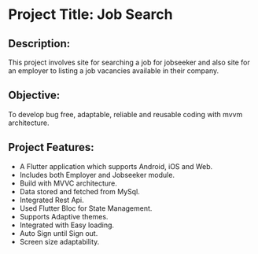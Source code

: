 <!-- # flutter_application

A new Flutter project.

## Getting Started

This project is a starting point for a Flutter application.

A few resources to get you started if this is your first Flutter project:

- [Lab: Write your first Flutter app](https://docs.flutter.dev/get-started/codelab)
- [Cookbook: Useful Flutter samples](https://docs.flutter.dev/cookbook)

For help getting started with Flutter development, view the
[online documentation](https://docs.flutter.dev/), which offers tutorials,
samples, guidance on mobile development, and a full API reference. -->

# **Project Title: Job Search**

## **Description:**

This project involves site for searching a job for jobseeker and also site for an employer to listing a job vacancies available in their company.

## **Objective:**

 To develop bug free, adaptable, reliable and reusable coding with mvvm architecture.

## **Project Features:**

 * A Flutter application which supports Android, iOS and Web.
 * Includes both Employer and Jobseeker module.
 * Build with MVVC architecture.
 * Data stored and fetched from MySql.
 * Integrated Rest Api.
 * Used Flutter Bloc for State Management.
 * Supports Adaptive themes.
 * Integrated with Easy loading.
 * Auto Sign until Sign out.
 * Screen size adaptability.

<!-- ## **About Project:**

## **Screenshot:** -->



    


